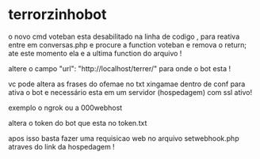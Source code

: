 # terrorzinhobot

o novo cmd voteban esta desabilitado na linha de codigo , para reativa entre em conversas.php e procure a function voteban e remova o return;  ate este momento ela e a ultima function do arquivo !  

altere o campo "url": "http://localhost/terrer/" para onde o bot esta !

vc pode altera as frases do ofemae no txt xingamae dentro de conf
para ativa o bot e necessário esta em um servidor (hospedagem) com ssl ativo!

exemplo o ngrok ou a 000webhost 

altera o token do bot que esta no token.txt 

apos isso basta fazer uma requisicao web no arquivo setwebhook.php atraves do link da hospedagem !  
